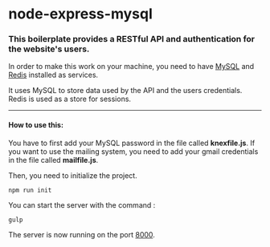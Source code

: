 # node-express-mysql

### This boilerplate provides a RESTful API and authentication for the website's users.

In order to make this work on your machine, you need to have [MySQL](https://www.digitalocean.com/community/tutorials/how-to-install-mysql-on-ubuntu-16-04) and [Redis](https://www.digitalocean.com/community/tutorials/how-to-install-and-configure-redis-on-ubuntu-16-04) installed as services.

It uses MySQL to store data used by the API and the users credentials.
Redis is used as a store for sessions.


* * *
#### How to use this:

You have to first add your MySQL password in the file called **knexfile.js**.
If you want to use the mailing system, you need to add your gmail credentials in the file called **mailfile.js**.

Then, you need to initialize the project.
```
npm run init
```

You can start the server with the command :
```
gulp
```

The server is now running on the port [8000](http://localhost:8000/).


